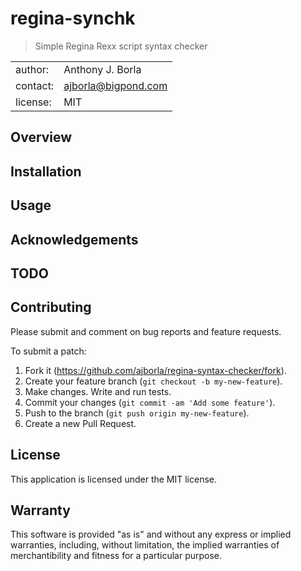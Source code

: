# regina-synchk
> Simple Regina Rexx script syntax checker

|||
| :---     | :--- |
| author:  | Anthony J. Borla |
| contact: | [ajborla@bigpond.com](ajborla@bigpond.com) |
| license: | MIT |

## Overview

## Installation

## Usage

## Acknowledgements

## TODO

## Contributing
Please submit and comment on bug reports and feature requests.

To submit a patch:

1. Fork it (https://github.com/ajborla/regina-syntax-checker/fork).
2. Create your feature branch (`git checkout -b my-new-feature`).
3. Make changes. Write and run tests.
4. Commit your changes (`git commit -am 'Add some feature'`).
5. Push to the branch (`git push origin my-new-feature`).
6. Create a new Pull Request.

## License
This application is licensed under the MIT license.

## Warranty
This software is provided "as is" and without any express or implied
warranties, including, without limitation, the implied warranties of
merchantibility and fitness for a particular purpose.
